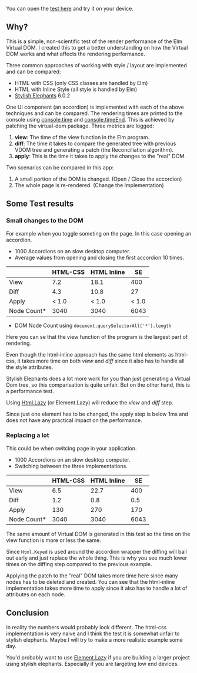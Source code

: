 
You can open the [test here](https://rawgit.com/webbhuset/test-elm-performance/master/index.html) and try it on your device.

## Why?

This is a simple, non-scientific test of the render performance of the Elm Virtual DOM. I
created this to get a better understanding on how the Virtual DOM works and what affects
the rendering performance.

Three common approaches of working with style / layout are implemented and can be compared:

* HTML with CSS (only CSS classes are handled by Elm)
* HTML with Inline Style (all style is handled by Elm)
* [Stylish Elephants](http://package.elm-lang.org/packages/mdgriffith/stylish-elephants/6.0.2) 6.0.2

One UI component (an accordion) is implemented with each of the above techniques and can be compared.
The rendering times are printed to the console using [console.time](https://developer.mozilla.org/en-US/docs/Web/API/Console/time) and [console.timeEnd](https://developer.mozilla.org/en-US/docs/Web/API/Console/timeEnd). This is achieved by patching the virtual-dom package. Three metrics are logged:

1. **view**: The time of the view function in the Elm program.
2. **diff**: The time it takes to compare the generated tree with previous VDOM tree and generating a patch (the Reconciliation algorithm).
3. **apply**: This is the time it takes to apply the changes to the "real" DOM.

Two scenarios can be compared in this app:

1. A small portion of the DOM is changed. (Open / Close the accordion)
2. The whole page is re-rendered. (Change the Implementation)

## Some Test results

### Small changes to the DOM

For example when you toggle someting on the page. In this case opening an accordion.

* 1000 Accordions on an slow desktop computer.
* Average values from opening and closing the first accordion 10 times.

|             | HTML-CSS | HTML Inline |  SE   |
| ----------- | -------- | ----------- | ----- |
| View        |      7.2 |        18.1 |   400 |
| Diff        |      4.3 |        10.8 |    27 |
| Apply       |    < 1.0 |       < 1.0 | < 1.0 |
| Node Count* |     3040 |        3040 |  6043 |

 * DOM Node Count using `document.querySelectorAll('*').length`

Here you can se that the view function of the program is the largest part of rendering.

Even though the html-inline approach has the same html elements as html-css, it takes more time on both *view* and *diff* since it also has to handle all the style attributes.

Stylish Elephants does a lot more work for you than just generating a Virtual Dom tree, so this comparisation is quite unfair. But on the other hand, this is a performance test.

Using [Html.Lazy](http://package.elm-lang.org/packages/elm-lang/html/2.0.0/Html-Lazy) (or Element.Lazy) will reduce the *view* and *diff* step.

Since just one element has to be changed, the apply step is below 1ms and does not have any practical impact on the performance.

### Replacing a lot

This could be when switcing page in your application.

* 1000 Accordions on an slow desktop computer.
* Switching between the three implementations.

|             | HTML-CSS | HTML Inline |  SE   |
| ----------- | -------- | ----------- | ----- |
| View        |      6.5 |        22.7 |   400 |
| Diff        |      1.2 |         0.8 |   0.5 |
| Apply       |      130 |         270 |   170 |
| Node Count* |     3040 |        3040 |  6043 |

The same amount of Virtual DOM is generated in this test so the time on the view function is more or less the same.

Since `Html.Keyed` is used around the accordion wrapper the diffing will bail out early and just replace the whole thing.
This is why you see much lower times on the diffing step compared to the previous example.

Applying the patch to the "real" DOM takes more time here since many nodes has to be deleted and created.
You can see that the html-inline implementation takes more time to apply since it also has to handle a lot of attributes on each node.

## Conclusion

In reality the numbers would probably look different. The html-css implementation is very naive and I think the test it is somewhat unfair to stylish elephants. Maybe I will try to make a more realistic example some day.

You'd probably want to use [Element.Lazy](http://package.elm-lang.org/packages/mdgriffith/stylish-elephants/6.0.2/Element-Lazy) if you are building a larger project using stylish elephants. Especially if you are targeting low end devices.

 
